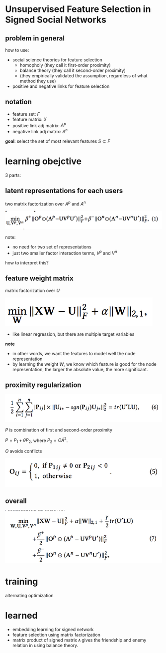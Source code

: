 # Unsupervised Feature Selection in Signed Social Networks

## problem in general

how to use:

- social science theories for feature selection
  - homopholy (they call it first-order proximity)
  - balance theory (they call it second-order proximity)
  - (they empirically validated the assumption, regardless of what method they use)
- positive and negative links for feature selection


## notation

- feature set: $`F`$
- feature matrix: $`X`$
- positive link adj matrix: $`A^p`$
- negative link adj matrix: $`A^n`$


**goal**: select the set of most relevant features $`S \subset F`$

# learning obejctive

3 parts:

## latent representations for each users

two matrix factorization over $`A^p`$ and $`A^n`$

![](figs/signed-feature-obj1.png)

note:

- no need for two set of representations
- just two smaller factor interaction terms, $`V^p`$ and $`V^n`$

how to interpret this?

## feature weight matrix

matrix factorization over $`U`$

![](figs/signed-feature-obj2.png)

- like linear regression, but there are multiple target variables

**note**

- in other words, we want the features to model well the node representation
- by learning the weight $`W`$, we know which feature is good for the node representation, the larger the absolute value, the more significant. 

## proximity regularization

![](figs/signed-feature-obj3.png)

$`P`$ is combination of first and second-order proximity

$`P=P_1 + \theta P_2`$, where $`P_2=O \dot A^2`$. 

$`O`$ avoids conflicts

![](figs/signed-feature-obj3-additional.png)


## overall

![](figs/signed-feature-obj-overall.png)

# training

alternating optimization

# learned

- embedding learning for signed network
- feature selection using matrix factorization
- matrix product of signed matrix `A` gives the friendship and enemy relation in using balance theory. 
